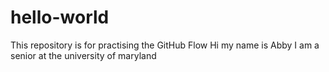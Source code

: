 # hello-world
This repository is for practising the GitHub Flow
Hi my name is Abby I am a senior at the university of maryland

